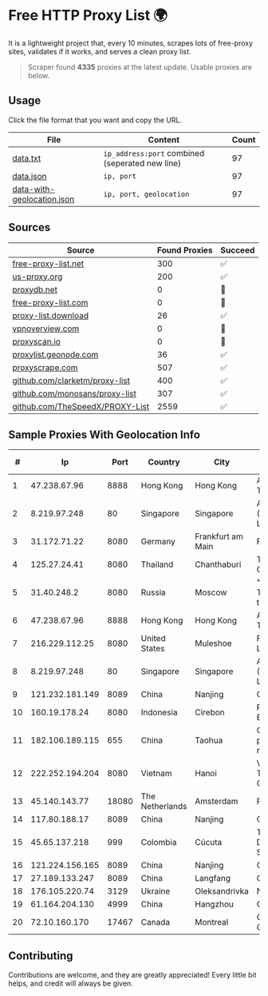 
# Free HTTP Proxy List 🌍

It is a lightweight project that, every 10 minutes, scrapes lots of free-proxy sites, validates if it works, and serves a clean proxy list.


> Scraper found **4335** proxies at the latest update. Usable proxies are below.

## Usage

Click the file format that you want and copy the URL.


|File|Content|Count|
|----|-------|-----|
|[data.txt](https://raw.githubusercontent.com/themiralay/Proxy-List-World/master/data.txt)|`ip_address:port` combined (seperated new line)|97|
|[data.json](https://raw.githubusercontent.com/themiralay/Proxy-List-World/master/data.json)|`ip, port`|97|
|[data-with-geolocation.json](https://raw.githubusercontent.com/themiralay/Proxy-List-World/master/data-with-geolocation.json)|`ip, port, geolocation`|97|

## Sources

|Source|Found Proxies|Succeed|
|------|-------------|-------|
|[free-proxy-list.net](https://free-proxy-list.net)|300|✅|
|[us-proxy.org](https://www.us-proxy.org)|200|✅|
|[proxydb.net](http://proxydb.net)|0|🚫|
|[free-proxy-list.com](https://free-proxy-list.com/?page=&port=&type%5B%5D=http&type%5B%5D=https&up_time=0&search=Search)|0|🚫|
|[proxy-list.download](https://www.proxy-list.download/HTTP)|26|✅|
|[vpnoverview.com](https://vpnoverview.com/privacy/anonymous-browsing/free-proxy-servers)|0|🚫|
|[proxyscan.io](https://www.proxyscan.io)|0|🚫|
|[proxylist.geonode.com](https://proxylist.geonode.com/api/proxy-list?limit=300&page=1&sort_by=lastChecked&sort_type=desc&protocols=http,https)|36|✅|
|[proxyscrape.com](https://api.proxyscrape.com/v2/?request=displayproxies&protocol=http&timeout=10000&country=all&ssl=all&anonymity=all)|507|✅|
|[github.com/clarketm/proxy-list](https://raw.githubusercontent.com/clarketm/proxy-list/master/proxy-list-raw.txt)|400|✅|
|[github.com/monosans/proxy-list](https://raw.githubusercontent.com/monosans/proxy-list/main/proxies/http.txt)|307|✅|
|[github.com/TheSpeedX/PROXY-List](https://raw.githubusercontent.com/TheSpeedX/PROXY-List/master/http.txt)|2559|✅|


## Sample Proxies With Geolocation Info

|#|Ip|Port|Country|City|Internet Service Provider|
|-|--|----|-------|----|-------------------------|
|1|47.238.67.96|8888|Hong Kong|Hong Kong|Alibaba (US) Technology Co., Ltd.|
|2|8.219.97.248|80|Singapore|Singapore|Alibaba Cloud (Singapore) Private Limited|
|3|31.172.71.22|8080|Germany|Frankfurt am Main|Fornex Hosting S.L.|
|4|125.27.24.41|8080|Thailand|Chanthaburi|TOT Public Company Limited|
|5|31.40.248.2|8080|Russia|Moscow|"Cloud Technologies" LLC trading as Cloud.ru|
|6|47.238.67.96|8888|Hong Kong|Hong Kong|Alibaba (US) Technology Co., Ltd.|
|7|216.229.112.25|8080|United States|Muleshoe|Five Area Systems, LLC|
|8|8.219.97.248|80|Singapore|Singapore|Alibaba Cloud (Singapore) Private Limited|
|9|121.232.181.149|8089|China|Nanjing|Chinanet|
|10|160.19.178.24|8080|Indonesia|Cirebon|PT Jaringan Cyber Evo|
|11|182.106.189.115|655|China|Taohua|CHINANET Jiangx province IDC network|
|12|222.252.194.204|8080|Vietnam|Hanoi|VietNam Post and Telecom Corporation|
|13|45.140.143.77|18080|The Netherlands|Amsterdam|RoyaleHosting BV|
|14|117.80.188.17|8089|China|Nanjing|China Telecom|
|15|45.65.137.218|999|Colombia|Cúcuta|Telecomunicaciones Del Catatumbo S.A.S|
|16|121.224.156.165|8089|China|Nanjing|China Telecom|
|17|27.189.133.247|8089|China|Langfang|Chinanet|
|18|176.105.220.74|3129|Ukraine|Oleksandrivka|NPK Home-Net Ltd.|
|19|61.164.204.130|4999|China|Hangzhou|Chinanet|
|20|72.10.160.170|17467|Canada|Montreal|GloboTech Communications|



## Contributing

Contributions are welcome, and they are greatly appreciated! Every
little bit helps, and credit will always be given.


